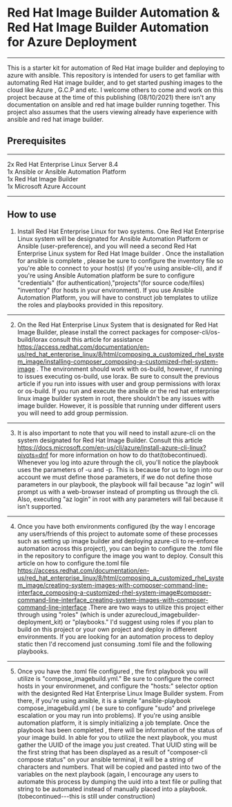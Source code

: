 # Red Hat Image Builder Automation & Red Hat Image Builder Automation for Azure Deployment
----------------------------
This is a starter kit for automation of Red Hat image builder and deploying to azure with ansible. This repository is intended for users to get familiar with automating Red Hat image builder, and to get started pushing images to the cloud like Azure , G.C.P and etc. I welcome others to come and work on this project because at the time of this publishing (08/10/2021) there isn't any documentation on ansible and red hat image builder running together. This project also assumes that the users viewing already have experience with ansible and red hat image builder. 

Prerequisites
------------------

--------------------------------
2x Red Hat Enterprise Linux Server 8.4  \
1x Ansible or Ansible Automation Platform \
1x Red Hat Image Builder \
1x Microsoft Azure Account

------------------------------
How to use 
--------------
1. Install Red Hat Enterprise Linux for two systems. One Red Hat Enterprise Linux system will be designated for Ansible Automation Platform or Ansible (user-preference), and you will need a second Red Hat Enterprise Linux system for Red Hat Image builder . Once the installation for ansible is complete , please be sure to configure the inventory file so you're able to connect to your host(s) (if you're using ansible-cli), and if you're using Ansible Automation platform be sure to configure "credentials" (for authentication),"projects"(for source code/files) "inventory" (for hosts in your environment). If you use Ansible Automation Platform, you will have to construct job templates to utilize the roles and playbooks provided in this repository. 
------------
2. On the Red Hat Enterprise Linux System that is designated for Red Hat Image Builder, please install the correct packages for composer-cli/os-build/lorax consult this article for assistance https://access.redhat.com/documentation/en-us/red_hat_enterprise_linux/8/html/composing_a_customized_rhel_system_image/installing-composer_composing-a-customized-rhel-system-image . The environment should work with os-build, however, if running to issues executing os-build, use lorax. Be sure to consult the previous article if you run into issues with user and group permissions with lorax or os-build. If you run and execute the ansible or the red hat enterprise linux image builder system in root, there shouldn't be any issues with image builder. However, it is possible that running under different users you will need to add group permission. 
----------------------
3. It is also important to note that you will need to install azure-cli on the system designated for Red Hat Image Builder. Consult this article https://docs.microsoft.com/en-us/cli/azure/install-azure-cli-linux?pivots=dnf for more information on how to do that(tobecontinued). Whenever you log into azure through the cli, you'll notice the playbook uses the parameters of -u and -p. This is because for us to logn into our account we must define those parameters, if we do not define those parameters in our playbook, the playbook will fail because "az login" will prompt us with a web-browser instead of prompting us through the cli. Also, executing "az login" in root with any parameters will fail because it isn't supported. 
---------------------------
4. Once you have both environments configured (by the way I encorage any users/friends of this project to automate some of these processes such as setting up image builder and deploying azure-cli to re-enforce automation across this project), you can begin to configure the .toml file in the repository to configure the image you want to deploy. Consult this article on how to configure the.toml file https://access.redhat.com/documentation/en-us/red_hat_enterprise_linux/8/html/composing_a_customized_rhel_system_image/creating-system-images-with-composer-command-line-interface_composing-a-customized-rhel-system-image#composer-command-line-interface_creating-system-images-with-composer-command-line-interface .There are two ways to utilize this project either through using "roles" (which is under azurecloud_imagebuilder-deployment_kit) or "playbooks." I'd suggest using roles if you plan to build on this project or your own project and deploy in different environments. If you are looking for an automation process to deploy static then I'd reccomend just consuming .toml file and the following playbooks. 
-----------------------------
5. Once you have the .toml file configured , the first playbook you will utilize is "compose_imagebuild.yml." Be sure to configure the correct hosts in your environmenet, and configure the "hosts:" selector option with the designted Red Hat Enterprise Linux Image Builder system. From there, if you're using ansible, it is a simple "ansible-playbook compose_imagebuild.yml ( be sure to configure "sudo" and privelege escalation or you may run into problems). If you're using ansible automation platform, it is simply initializing a job template. Once the playbook has been completed , there will be information of the status of your image build. In able for you to utilize the next playbook, you must gather the UUID of the image you just created. That UUID sting will be the first string  that has been displayed as a result of "composer-cli compose status"  on your ansible terminal, it will be a string of characters and numbers. That will be copied and pasted into two of the variables on the next playbook (again, I encourage any users to automate this process by dumping the uuid into a text file or pulling that string to be automated instead of manually placed into a playbook. (tobecontinued---this is still under construction)
